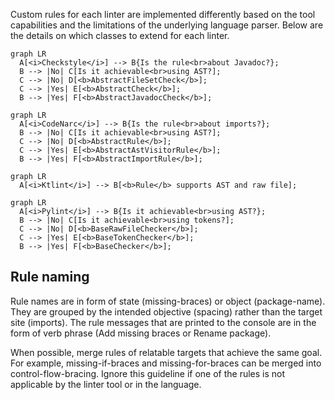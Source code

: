 Custom rules for each linter are implemented differently based on the tool capabilities and the limitations of the underlying language parser. Below are the details on which classes to extend for each linter.

```mermaid
graph LR
  A[<i>Checkstyle</i>] --> B{Is the rule<br>about Javadoc?};
  B --> |No| C[Is it achievable<br>using AST?];
  C --> |No| D[<b>AbstractFileSetCheck</b>];
  C --> |Yes| E[<b>AbstractCheck</b>];
  B --> |Yes| F[<b>AbstractJavadocCheck</b>];
```

```mermaid
graph LR
  A[<i>CodeNarc</i>] --> B{Is the rule<br>about imports?};
  B --> |No| C[Is it achievable<br>using AST?];
  C --> |No| D[<b>AbstractRule</b>];
  C --> |Yes| E[<b>AbstractAstVisitorRule</b>];
  B --> |Yes| F[<b>AbstractImportRule</b>];
```

```mermaid
graph LR
  A[<i>Ktlint</i>] --> B[<b>Rule</b> supports AST and raw file];
```

```mermaid
graph LR
  A[<i>Pylint</i>] --> B{Is it achievable<br>using AST?};
  B --> |No| C[Is it achievable<br>using tokens?];
  C --> |No| D[<b>BaseRawFileChecker</b>];
  C --> |Yes| E[<b>BaseTokenChecker</b>];
  B --> |Yes| F[<b>BaseChecker</b>];
```

## Rule naming

Rule names are in form of state (missing-braces) or object (package-name). They are grouped by the intended objective (spacing) rather than the target site (imports). The rule messages that are printed to the console are in the form of verb phrase (Add missing braces or Rename package).

When possible, merge rules of relatable targets that achieve the same goal. For example, missing-if-braces and missing-for-braces can be merged into control-flow-bracing. Ignore this guideline if one of the rules is not applicable by the linter tool or in the language.
